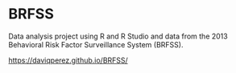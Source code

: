 # BRFSS
Data analysis project using R and R Studio and data from the 2013 Behavioral Risk Factor Surveillance System (BRFSS).

 https://daviqperez.github.io/BRFSS/
